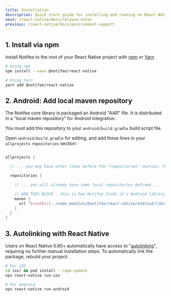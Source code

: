 ```yaml
---
title: Installation
description: Quick start guide for installing and running on React Native.
next: /react-native/docs/release-notes
previous: /react-native/docs/environment-support
---
```


## 1. Install via npm

Install Notifee to the root of your React Native project with [npm](https://www.npmjs.com/) or
[Yarn](https://yarnpkg.com/lang/en/)

```bash
# Using npm
npm install --save @notifee/react-native

# Using Yarn
yarn add @notifee/react-native
```


## 2. Android: Add local maven repository

The Notifee core library is packaged an Android "AAR" file. It is distributed in a "local maven repository" for Android integration.

You must add this repository to your `android/build.gradle` build script file.

Open `android/build.gradle` for editing, and add these lines in your `allprojects` `repositories` section:


```groovy

allprojects {

  // ... you may have other items before the "repositories" section, that is fine

  repositories {

    // ... you will already have some local repositories defined ...

    // ADD THIS BLOCK - this is how Notifee finds it's Android library:
    maven {
      url "$rootDir/../node_modules/@notifee/react-native/android/libs"
    }
  }
}
```

## 3. Autolinking with React Native
Users on React Native 0.60+ automatically have access to "[autolinking](https://github.com/react-native-community/cli/blob/master/docs/autolinking.md)",
requiring no further manual installation steps. To automatically link the package, rebuild your project:

```bash
# For iOS
cd ios/ && pod install --repo-update
npx react-native run-ios

# For Android
npx react-native run-android
```
